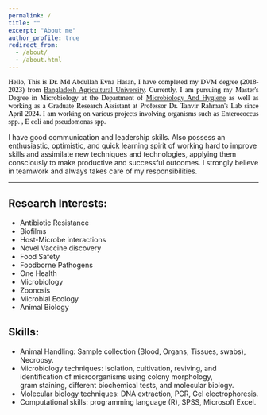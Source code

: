 ```yaml
---
permalink: /
title: ""
excerpt: "About me"
author_profile: true
redirect_from:
  - /about/
  - /about.html
---
```


<p style="text-align:justify; color:black; font-family:Georgia">
  Hello, This is Dr. Md Abdullah Evna Hasan, I have completed my DVM degree (2018-2023) from 
  <a href="https://bau.edu.bd/">Bangladesh Agricultural University</a>. Currently, I am pursuing my Master's Degree in Microbiology at the Department of <a href="https://vmh.bau.edu.bd/">Microbiology And Hygiene</a> as well as working as a Graduate Research Assistant at Professor Dr. Tanvir Rahman's Lab since April 2024. I am working on various projects involving organisms such as Enterococcus spp. , E coli and pseudomonas spp. 
<br>
  
  I have good communication and leadership skills. Also possess an enthusiastic, optimistic, and quick learning spirit of working hard to improve skills and assimilate new techniques and technologies, applying them consciously to make productive and successful outcomes. I strongly believe in teamwork and always takes care of my responsibilities. 
<br>
</p>

---
## Research Interests:
- Antibiotic Resistance
- Biofilms
- Host-Microbe interactions
- Novel Vaccine discovery
- Food Safety
- Foodborne Pathogens
- One Health
- Microbiology
- Zoonosis
- Microbial Ecology
- Animal Biology

## Skills:
- Animal Handling: Sample collection (Blood, Organs, Tissues, swabs), Necropsy.
- Microbiology techniques: Isolation, cultivation, reviving, and identification of microorganisms using colony morphology,   
  gram staining, different biochemical tests, and molecular biology.
- Molecular biology techniques: DNA extraction, PCR, Gel electrophoresis.
- Computational skills: programming language (R), SPSS, Microsoft Excel.

